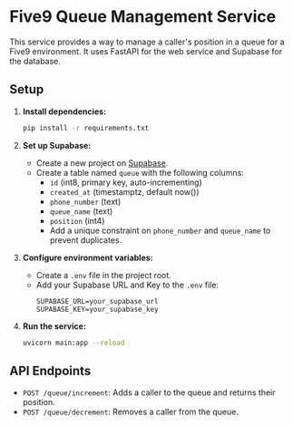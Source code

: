 # Five9 Queue Management Service

This service provides a way to manage a caller's position in a queue for a Five9 environment. It uses FastAPI for the web service and Supabase for the database.

## Setup

1.  **Install dependencies:**
    ```bash
    pip install -r requirements.txt
    ```

2.  **Set up Supabase:**
    - Create a new project on [Supabase](https://supabase.com/).
    - Create a table named `queue` with the following columns:
        - `id` (int8, primary key, auto-incrementing)
        - `created_at` (timestamptz, default now())
        - `phone_number` (text)
        - `queue_name` (text)
        - `position` (int4)
        - Add a unique constraint on `phone_number` and `queue_name` to prevent duplicates.

3.  **Configure environment variables:**
    - Create a `.env` file in the project root.
    - Add your Supabase URL and Key to the `.env` file:
      ```
      SUPABASE_URL=your_supabase_url
      SUPABASE_KEY=your_supabase_key
      ```

4.  **Run the service:**
    ```bash
    uvicorn main:app --reload
    ```

## API Endpoints

-   `POST /queue/increment`: Adds a caller to the queue and returns their position.
-   `POST /queue/decrement`: Removes a caller from the queue.
